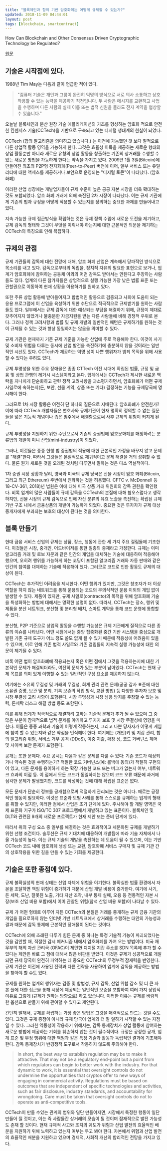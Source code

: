 ```yaml
---
title: "블록체인과 합의 기반 암호화폐는 어떻게 규제할 수 있는가?"
updated: 2018-11-09 04:44:01
layout: post
tags: [blockchain, smartcontract]
---
```


How Can Blockchain and Other Consensus Driven Cryptographic Technology be Regulated?

[원문](https://papers.ssrn.com/sol3/papers.cfm?abstract_id=3278403)

## 기술은 시작점에 있다.

1988년 Tim May는 다음과 같이 언급한 적이 있다. 

> "컴퓨터 기술은 개인과 그룹이 완전히 익명의 방식으로 서로 의사 소통하고 상호 작용할 수 있는 능력을 제공하기 직전입니다. 두 사람은 메시지를 교환하고 사업을 수행하며 다른 사람의 실제 이름 또는 법적 신원을 몰라도 전자 계약을 협상할 수 있습니다."
 
오늘날 블록체인과 분산 원장 기술 애플리케이션의 기초를 형성하는 암호화 적으로 안전한 컨센서스 기술(CCTech)을 기반으로 구축되고 있는 디지털 생태계의 현실이 되었다.

CCTech (합의 알고리즘을 의미하고 있습니다.) 는 이전에 가능했던 것 보다 질적으로 다른 상업적 활동 영역을 가능하게 한다. 그것은 효율성 이득을 제공하는 새로운 형태의 상업 활동뿐만 아니라 새로운 유형의 상업 활동을 창출하는 기존의 상거래를 수행할 수 있는 새로운 방법을 가능하게 한다는 약속을 가지고 있다. 2009년 1월 3일(Bitcoin)에 만들어진 최초의 P2P형 전자화폐(Peer-to-Peer) 버전에 이어, 일부 서비스 또는 유틸리티에 대한 액세스를 제공하거나 보안으로 운영되는 "디지털 토큰"이 나타났다. (암호화폐)

이러한 산업 성장에는 개발업자들이 규제 수준이 높은 공공 자본 시장을 더욱 확대하는 것도 포함되었다. 암호 화폐 거래에 의해 촉진된 2차 시장이 나타났다. 이는 규제 기관에게 기존의 법과 규정을 어떻게 적용할 수 있는지를 정의하는 중요한 과제를 만들어내고 있다.

지속 가능한 규제 접근방식을 확립하는 것은 규제 정책 수립에 새로운 도전을 제기하고, 규제 감독의 형태와 그것이 무엇을 이뤄내야 하는지에 대한 근본적인 의문을 제기하는 CCTech의 특징으로 인해 복잡하다.

## 규제의 관점

규제 기관들의 감독에 대한 전망에 대해, 암호 화폐 산업은 계속해서 당파적인 방식으로 목소리를 내고 있다. 감독으로부터의 독립을, 정치적 자유의 필요한 표현으로 보거나, 업계가 암호화폐에 참여하는 공동체 이외의 어떤 감독도 받아서는 안된다고 주장하는 사람들도 있다. 업계의 다른 참가자들은 상업적으로 실행 가능한 가장 낮은 법률 표준 또는 관할권으로 이동하여 현재 상황을 이용하기를 원하고 있다.

또한 주류 상업 활동에 받아들여지고 합법적인 활동으로 검증되고 사회에 도움이 되는 응용 프로그램에 이 산업을 육성하기 위한 수단으로 적극적으로 규제받기를 원하는 사람들도 있다. 일부에서는 규제 감독에 대한 예상되는 부담을 해결하기 위해, 규정이 제대로 갖추어지지 않았거나 불충분한 자금지원을 받는 다른 사람들에 비해 경쟁적 우위로 본다. 그러나 정책 고려사항과 법률 및 규제 개발의 일반적인 패턴은 규제하기를 원하는 것이 규제될 수 있는 것과 항상 동일하지는 않음을 의미할 수 있다.

규제 기관은 현재까지 기존 규제 기준을 가능한 산업에 주로 적용해야 한다. 이것이 사기 및 소비자 위험을 다루는 동시에 산업 발전을 촉진하기에 충분하지 않을 것이라는 일반적인 시선도 있다. CCTech가 제공하는 익명 성이 나쁜 행위자가 범죄 목적을 위해 사용할 수 있다는 우려도 있다.

규제 투명성을 위한 주요 장애물은 종종 CTTech 이전 시대에 확립된 법률, 규정 및 금융 및 상업 관행의 레거시 시스템이라고 본다. 업계에서는 CCTech가 제시한 새로운 맥락을 지나치게 단순화하고 관련 정책 고려사항을 과소평가하면서, 암호화폐가 어떤 규제 사일로에 속하는지(돈, 보안, 선물 계약, 상품 또는 기타) 결정하는 기능을 규제당국에 명시해야 한다.

그러므로 1차 시장 활동은 여전히 단 하나의 질문으로 지배된다: 암호화폐가 안전한가? 이에 따라 CCTech 개발자들은 변호사와 규제기관이 현재 명확히 정의할 수 없는 질문들을 넓은 기능적 개념이나 좁은 범주에서 해결함으로써 사후 규제의 위험이 커지게 된다.

규제 투명성을 지원하기 위한 수단으로서 기존의 증권법에 암호문화폐를 매핑하려는 분류법의 개발이 미니 산업(mini-industry)이 되었다.

그러나, 이것들은 종종 현행 법 증권법의 적용에 대한 근본적인 가정을 바꾸지 않고 문제를 "해결"한다. 따라서 그것들은 본질적으로 재귀적이고 문제 해결을 거의 성취할 수 없다. 물론 뭔가 새로운 것을 오래된 것처럼 다루면서 말하는 것은 다소 역설적이다.

1차 증권 시장 상황과 달리, 영국과 미국의 규제 당국은 선물 시장이 암호 화폐(Bitcoin, 그리고 최근 Ethereum) 주변에서 진화하는 것을 허용했다. CFTC v. McDonnell 등 18-CV-361, 2018)년 법원은 이에 대해 미국 상품 거래 위원회의 감독 권한을 확인했다. 비록 업계의 많은 사람들이 규제 감독을 CCTech의 본질에 대해 혐오스럽다고 생각하지만, 선물 시장의 규제 감독으로 인해 자산 분류의 유효 노출을 촉진하는 확립된 규제 기반 구조 내에서 금융상품의 개발이 가능하게 되었다. 중요한 것은 투자자가 규제 대상 중개자에게 부과되는 보호의 대상이 된다는 것을 의미한다.

## 블록 만들기

현대 금융 서비스 산업의 규제는 상품, 장소, 행동에 관한 세 가지 주요 걸림돌에 기초한다. 이것들은 시장, 중개인, 어드바이저를 통한 일종의 중재라고 가정한다. 규제는 이미 알고리즘 거래 및 로보 자문과 같은 인간의 개입을 대체하는 기술에 대응하여 적응해야했으며, 오히려 행위를 가능하게 하는 코딩이 포함된 알고리즘 거래와 자동 판매와 같은 인간의 참여를 대체하는 기술에 적응해야 했다. 그러므로 코드로 인한 활동도 규제의 대상이 된다.

CCTech는 추가적인 어려움을 제시한다. 어떤 행위가 있지만, 그것은 창조자가 더 이상 역할을 하지 않는 네트워크를 통해 운용되는 코드의 무의식적인 운용 이외의 개입 없이 발생할 수 있다. 제품이 있지만, 규제 사일로(contracto)의 목적을 위해 암호화폐 기술을 특성화하는 방법에 대해서는 명확한 설명이 없다. 따라서, CCTech는 장소, 행위 및 제품을 분산 네트워크, 분산형 및 분리형 배치, 스마트 계약을 통해 코드 운영에 통합할 수 있다.

분산형, P2P 기준으로 상업적 활동을 수행할 가능성은 규제 기관에게 질적으로 다른 종류의 이슈를 나타낸다. 어떤 시점에서는 중앙 집중화된 중간 기반 시스템을 중심으로 개발된 기존 규제 도구가 어느 정도 쓸모 없게 될 수 있기 때문에 적응성에 어려움이 있을 수 있으며, 이로 인해 기존 법적 사일로와 기존 걸림돌의 지속적 실행 가능성에 대한 의문이 제기될 수 있다.

비록 어떤 법이 암호화폐에 적용되는지 혹은 어떤 점에서 그것을 적용하는지에 대한 기본적인 문제가 해결되더라도, 여전히 문제가 있는 부분이 남아있다. CCTech는 현재 규제 목표를 의미 있게 이행할 수 있는 일반적인 구성 요소를 제공하지 않는다.

여기에는 소유의 무결성 및 거래의 무결성, 회계 관리 관련 문제(공공 감사 표준에 대한 소유권 증명, 보관 및 분리, 기록 보존의 작업 방식, 교환 방법) 등 다양한 투자자 보호 및 시장 무결성 고려 사항이 포함된다. 시장 투명성과 시장 남용 방지를 주장할 수 있는 능력, 돈세탁 리스크 해결 방법 등도 포함된다.

이를 위해 업계가 적극적으로 해결하려 고하는 기술적 문제가 추가 될 수 있으며 그 중 많은 부분이 잠재적으로 법적 문제를 야기하고 투자자 보호 및 시장 무결성에 영향을 미친다. 이들은 종종 과학과 기술이 어떻게 작동하는지, 그리고 나쁜 당사자가 어떻게 게임에 참여 할 수 있는지와 같은 약점을 인식해야 한다. 여기에는 (개인)키 및 지갑 관리, 합의 알고리즘 위험, 서비스 거부 공격 (DDoS), 이중 지출, 확장 성, 코드 거버넌스 제어 및 사이버 보안 문제가 포함된다.

공개는 또한 문제다. 주요 공시는 다음과 같은 문제를 다룰 수 있다: 기존 코드가 예상되거나 약속된 것을 수행하는가? 적절한 코드 거버넌스(예: 롤백에 동의)가 적절히 구현되어 있고, 다른 문제를 용이하게 하는 확장 가능한 코드 또는 버그가 없는지 여부, 네트워크 효과의 이점 등. 이 점에서 모든 코드가 동일하지는 않으며 코드 오류 때문에 과거에 심각한 문제가 발생했지만, 코드를 작성하는 것에 대해 확립된 표준은 없다.

모든 문제가 단순히 정보를 공개함으로써 적절하게 관리되는 것은 아니다. 때로는 긍정적인 행동이 필요하다. 이것은 표준과 모범 사례를 통해 스스로를 규제하는 업계의 형태를 취할 수 있지만, 이러한 점에서 산업은 초기 단계에 있다. 주시해야 할 개발 영역은 국제 표준화 기구가 ISO/TC 307 프로그램에서 개발하고 있는 표준이다. 블록체인 및 DLT와 관련된 9개의 새로운 프로젝트가 현재 제안 또는 준비 단계에 있다.

따라서 위의 구성 요소 중 일부를 해결하는 것은 효과적이고 세분화된 규제를 개발하기 위한 선행 조건이다. 솔루션은 규제 기대치에 대응하여 개발됨에 따라 기술 자체에서 나올 가능성이 높다. 이는 규제 기술의 개발을 촉진하는 데 도움이 될 수 있으며, 이는 기반 CCTech 코드 내에 암호화폐 생성 또는 교환, 암호화폐 서비스 구매자 및 규제 기관 간의 상호작용을 위한 길을 만들 수 있는 기회를 제공한다.

## 기술은 또한 종점에 있다.

규제 불확실성의 현재 상태는 산업 자체에 위험을 야기한다. 불확실한 법률 환경에서 자본을 조달하면 책임 위험이 증가하기 때문에 산업 개발 비용이 증가한다. 여기에 사기, 돈 세탁, 도난, 잘못된 노출, 기타 자산 조작, 내부 통제 실패, 오용 등 전통적인 자본 시장(보조 산업 비용 포함)에서 이미 관찰된 위험(참석 산업 비용 포함)이 나타날 수 있다.

규제 가 어떤 형태로 이루어 지든 CCTech의 본질은 거래를 중개하는 규제 금융 기관의 개입을 필요로하지 않는 인터넷 기반 네트워크에서 상거래를 수행하는 대안의 가능성과 결과 때문에 감독 통제에 근본적인 장애물이 된다는 것이다.

CCTech에 의해 초래된 다루기 힘든 문제 중 하나는 특정 기술적 기능이 파괴되었다는 것을 감안할 때, 적절한 감시 메커니즘 내에서 암호화폐를 가져 오는 방법이다. 미국 재무부의 해외 자산 관리국 (OFAC)이 제안한 디지털 지갑 주소를 SDN 목록에 추가 할 수 있다는 제안은 바로 그 점에 대해서 많은 비판을 받았다. 이것은 규제가 성공적으로 개발되면 규제 당국이 완전히 파악하는 데 중요한 CCTech의 무정부적 잠재력을 반영한다. 규제 기관은 이전에 사용된 전략과 다른 전략을 사용하여 업계에 감독을 제공하는 방법을 찾아야 할 수도 있다.

규제를 원하는 업계의 행위자는 검증 및 합법성, 규제 감독, 산업 위험 감소 및 더 큰 자본 풀에 대한 접근을 통해 시장에 제공되는 일반적인 보증을 포함하여 여러 가지 상업적 이유로 그렇게 (규제가 원하는 방향으로) 하고 있습니다. 이러한 이유는 규제를 바람직한 옵션으로 만들기 위해 관여할 수 있다고 제안된다.

간단히 말해서, 규제를 확립하는 가장 좋은 방법은 그것을 매력적으로 만드는 것일 수도 있다. 그것은 규제 종점이 아니라 규제 당국이 업계와 더 잘 일하기 시작할 수 있는 지점일 수 있다. 그러한 역동성이 작용하기 위해서는, 감독 통제장치가 상업 활동에 참여하는 새로운 방법에 제공하는 기회를 훼손하지 않는 것이 필수적이다. 규정은 공정한 공개, 업계 표준 및 부정 행위에 대한 책임과 같은 특정 기술과 활동과 독립적인 결과에 기초해야 한다. 감독 통제장치가 반경쟁적 도구로서 작동하지 않도록 주의해야 한다.

> In short, the best way to establish regulation may be to make it attractive. That may not be a regulatory end-point but a point from which regulators can begin to better work with the industry. For that dynamic to work, it is essential that oversight controls do not undermine the opportunities that cryptos offer to new ways of engaging in commercial activity. Regulations must be based on outcomes that are independent of specific technologies and activities, such as fair disclosure, industry standards, and accountability for wrongdoing. Care must be taken that oversight controls do not to operate as anti-competitive tools.

CCTech이 만들 수있는 관계의 범위와 일단 만들어지면, 시장에서 특정한 행동이 일단 만들어 질 것이고, 이는 즉 사람들간 상거래의 모습이 될 것이며 잠재적으로 발전 가능성도 존재 할 것이다. 현재 규제적 사고와 조치의 궤도가 위험과 산업 발전의 효율적인 배분을 지원하기 위해 노력하고 있는지 여부는 두고 봐야 한다. 자본에서 위험과 산업 발전의 효율적인 배분을 지원하고 있으며 경제적, 사회적 개선의 합리적인 전망을 가지고 있다.
